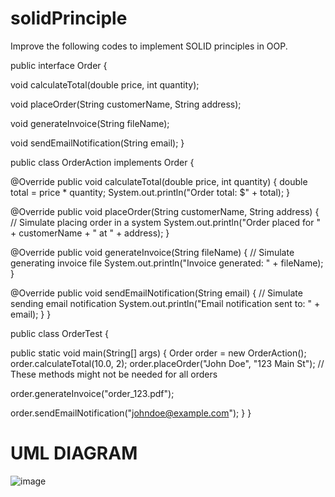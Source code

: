 # solidPrinciple

Improve the following codes to implement SOLID principles in OOP.

public interface Order {

void calculateTotal(double price, int quantity);

void placeOrder(String customerName, String address);

void generateInvoice(String fileName);

void sendEmailNotification(String email); }

public class OrderAction implements Order {

@Override public void calculateTotal(double price, int quantity) { double total = price * quantity; System.out.println("Order total: $" + total); }

@Override public void placeOrder(String customerName, String address) { // Simulate placing order in a system System.out.println("Order placed for " + customerName + " at " + address); }

@Override public void generateInvoice(String fileName) { // Simulate generating invoice file System.out.println("Invoice generated: " + fileName); }

@Override public void sendEmailNotification(String email) { // Simulate sending email notification System.out.println("Email notification sent to: " + email); } }

public class OrderTest {

public static void main(String[] args) { Order order = new OrderAction(); order.calculateTotal(10.0, 2); order.placeOrder("John Doe", "123 Main St"); // These methods might not be needed for all orders

order.generateInvoice("order_123.pdf");

order.sendEmailNotification("johndoe@example.com"); } 
}

# UML DIAGRAM

![image](https://github.com/EnriquezJoshmel/solidPrinciple/assets/142742663/762f7561-250d-48bf-900e-2590de46e94b)

